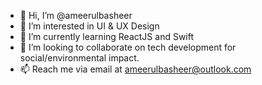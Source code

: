 - 👋 Hi, I’m @ameerulbasheer
- 👀 I’m interested in UI & UX Design
- 🌱 I’m currently learning ReactJS and Swift
- 💞️ I’m looking to collaborate on tech development for social/environmental impact.
- 📫 Reach me via email at ameerulbasheer@outlook.com
